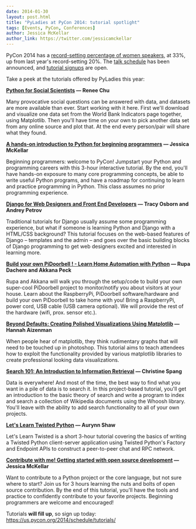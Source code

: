 ```yaml
---
date: 2014-01-30
layout: post.html
title: "PyLadies at PyCon 2014: tutorial spotlight"
tags: [Events, PyCon, Conferences]
author: Jessica McKellar
author_link: https://twitter.com/jessicamckellar
---
```


PyCon 2014 has a [record-setting percentage of women speakers][record], at 33%, up from last year's record-setting 20%. The [talk schedule][talk_schedule] has been announced, and [tutorial signups][tutorial_signups] are open.

Take a peek at the tutorials offered by PyLadies this year:

__[Python for Social Scientists][social] &mdash; Renee Chu__

Many provocative social questions can be answered with data, and datasets are more available than ever. Start working with it here. First we'll download and visualize one data set from the World Bank Indicators page together, using Matplotlib. Then you'll have time on your own to pick another data set from any online source and plot that. At the end every person/pair will share what they found.

__[A hands-on introduction to Python for beginning programmers][intro] &mdash; Jessica McKellar__

Beginning programmers: welcome to PyCon! Jumpstart your Python and programming careers with this 3-hour interactive tutorial. By the end, you'll have hands-on exposure to many core programming concepts, be able to write useful Python programs, and have a roadmap for continuing to learn and practice programming in Python. This class assumes no prior programming experience.

__[Django for Web Designers and Front End Developers][django] &mdash; Tracy Osborn and Andrey Petrov__

Traditional tutorials for Django usually assume some programming experience, but what if someone is learning Python and Django with a HTML/CSS background? This tutorial focuses on the web-based features of Django &ndash; templates and the admin &ndash; and goes over the basic building blocks of Django programming to get web designers excited and interested in learning more.

__[Build your own PiDoorbell ! - Learn Home Automation with Python][doorbell] &mdash; Rupa Dachere and Akkana Peck__

Rupa and Akkana will walk you through the setup/code to build your own super-cool PiDoorbell project to monitor/notify you about visitors at your house. Learn about the RaspberryPi, PiDoorbell software/hardware and build your own PiDoorbell to take home with you! Bring a RaspberryPi, power cord, USB cable (USB camera optional). We will provide the rest of the hardware (wifi, prox. sensor etc.).

__[Beyond Defaults: Creating Polished Visualizations Using Matplotlib][matplotlib] &mdash; Hannah Aizenman__

When people hear of matplotlib, they think rudimentary graphs that will need to be touched up in photoshop. This tutorial aims to teach attendees how to exploit the functionality provided by various matplotlib libraries to create professional looking data visualizations.

__[Search 101: An Introduction to Information Retrieval][search] &mdash; Christine Spang__

Data is everywhere! And most of the time, the best way to find what you want in a pile of data is to search it. In this project-based tutorial, you'll get an introduction to the basic theory of search and write a program to index and search a collection of Wikipedia documents using the Whoosh library. You'll leave with the ability to add search functionality to all of your own projects.

__[Let's Learn Twisted Python][twisted] &mdash; Aurynn Shaw__

Let's Learn Twisted is a short 3-hour tutorial covering the basics of writing a Twisted Python client-server application using Twisted Python's Factory and Endpoint APIs to construct a peer-to-peer chat and RPC network.

__[Contribute with me! Getting started with open source development][contrib] &mdash; Jessica McKellar__

Want to contribute to a Python project or the core language, but not sure where to start? Join us for 3 hours learning the nuts and bolts of open source contribution. By the end of this tutorial, you'll have the tools and practice to confidently contribute to your favorite projects. Beginning programmers are welcome and encouraged!

Tutorials __will fill up__, so sign up today: https://us.pycon.org/2014/schedule/tutorials/

[record]: https://twitter.com/jessicamckellar/status/413009020522221568
[talk_schedule]: https://us.pycon.org/2014/schedule/talks/
[tutorial_signups]: https://us.pycon.org/2014/schedule/tutorials/
[twisted]: https://us.pycon.org/2014/schedule/presentation/58/
[search]: https://us.pycon.org/2014/schedule/presentation/79/
[doorbell]: https://us.pycon.org/2014/schedule/presentation/57/
[intro]: https://us.pycon.org/2014/schedule/presentation/136/
[contrib]: https://us.pycon.org/2014/schedule/presentation/59/
[matplotlib]: https://us.pycon.org/2014/schedule/presentation/66/
[social]: https://us.pycon.org/2014/schedule/presentation/83/
[django]: https://us.pycon.org/2014/schedule/presentation/49/
